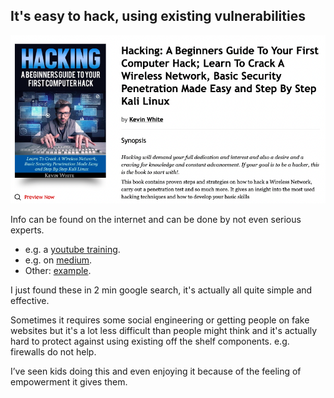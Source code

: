 
## **It's easy to hack, using existing vulnerabilities**

![](img/hacking_easy.png)  


Info can be found on the internet and can be done by not even serious experts.

- e.g. a [youtube training](https://www.youtube.com/watch?v=cgM-_42rWbM).
- e.g. on [medium](https://medium.datadriveninvestor.com/creating-windows-os-backdoor-with-msfvenom-ba56567eb088).
- Other: [example](https://www.wikihow.com/Create-a-Nearly-Undetectable-Backdoor-using-MSFvenom-in-Kali-Linux).

I just found these in 2 min google search, it's actually all quite simple and effective.

Sometimes it requires some social engineering or getting people on fake websites but it's a lot less difficult than people might think and it's actually hard to protect against using existing off the shelf components. e.g. firewalls do not help.

I’ve seen kids doing this and even enjoying it because of the feeling of empowerment it gives them.

